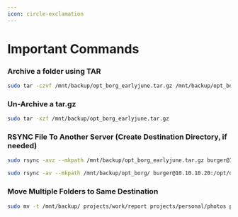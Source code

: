 ```yaml
---
icon: circle-exclamation
---
```


# Important Commands

### Archive a folder using TAR

```bash
sudo tar -czvf /mnt/backup/opt_borg_earlyjune.tar.gz /mnt/backup/opt_borg/
```

### Un-Archive a tar.gz

```bash
sudo tar -xzf /mnt/backup/opt_borg_earlyjune.tar.gz
```

### RSYNC File To Another Server (Create Destination Directory, if needed)

```bash
sudo rsync -avz --mkpath /mnt/backup/opt_borg_earlyjune.tar.gz burger@10.10.10.20:/opt/
```

```bash
sudo rsync -av --mkpath /mnt/backup/opt_borg/ burger@10.10.10.20:/opt/opt_borg/
```

### Move Multiple Folders to Same Destination

```bash
sudo mv -t /mnt/backup/ projects/work/report projects/personal/photos projects/archive/old_docs
```
